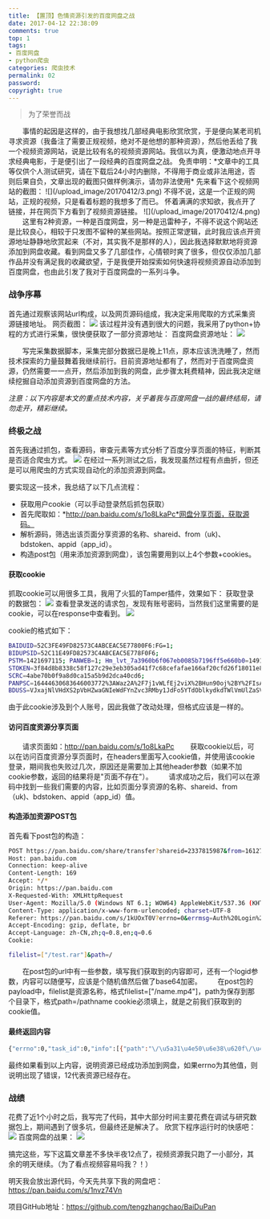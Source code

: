 ```yaml
---
title: 【置顶】色情资源引发的百度网盘之战
date: 2017-04-12 22:38:09
comments: true
top: 1
tags:
- 百度网盘
- python爬虫
categories: 爬虫技术
permalink: 02
password:
copyright: true
---
```

<blockquote class="blockquote-center">为了荣誉而战</blockquote>
　　事情的起因是这样的，由于我想找几部经典电影欣赏欣赏，于是便向某老司机寻求资源（我备注了需要正规视频，绝对不是他想的那种资源），然后他丢给了我一个视频资源网站，说是比较有名的视频资源网站。我信以为真，便激动地点开寻求经典电影，于是便引出了一段经典的百度网盘之战。
<!--more -->
免责申明：*文章中的工具等仅供个人测试研究，请在下载后24小时内删除，不得用于商业或非法用途，否则后果自负，文章出现的截图只做样例演示，请勿非法使用*
先来看下这个视频网站的截图：
![](/upload_image/20170412/3.png)
不得不说，这是一个正规的网站，正规的视频，只是看着标题的我想多了而已。
怀着满满的求知欲，我点开了链接，并在网页下方看到了视频资源链接。
![](/upload_image/20170412/4.png)
　　这里有2种资源，一种是百度网盘，另一种是迅雷种子，不得不说这个网站还是比较良心，相较于只发图不留种的某些网站。按照正常逻辑，此时我应该点开资源地址静静地欣赏起来（不对，其实我不是那样的人），因此我选择默默地将资源添加到网盘收藏。看到网盘又多了几部佳作，心情顿时爽了很多，但仅仅添加几部作品并没有满足我的收藏欲望，于是我便开始探索如何快速将视频资源自动添加到百度网盘，也由此引发了我对于百度网盘的一系列斗争。

### 战争序幕
首先通过观察该网站url构成，以及网页源码组成，我决定采用爬取的方式采集资源链接地址。
网页截图：
![](/upload_image/20170412/5.png)
该过程并没有遇到很大的问题，我采用了python+协程的方式进行采集，很快便获取了一部分资源地址：
百度网盘资源地址：
![](/upload_image/20170412/6.png)

　　写完采集数据脚本，采集完部分数据已是晚上11点，原本应该洗洗睡了，然而技术探索的力量鼓舞着我继续前行。目前资源地址都有了，然而对于百度网盘资源，仍然需要一一点开，然后添加到我的网盘，此步骤太耗费精神，因此我决定继续挖掘自动添加资源到百度网盘的方法。

*注意：以下内容是本文的重点技术内容，关乎着我与百度网盘一战的最终结局，请勿走开，精彩继续。*

### 终极之战
首先我通过抓包，查看源码，审查元素等方式分析了百度分享页面的特征，判断其是否适合爬虫方式。
![](/upload_image/20170412/33.png)
在经过一系列测试之后，我发现虽然过程有点曲折，但还是可以用爬虫的方式实现自动化的添加资源到网盘。

要实现这一技术，我总结了以下几点流程：

* 获取用户cookie（可以手动登录然后抓包获取）
* 首先爬取如：*http://pan.baidu.com/s/1o8LkaPc*网盘分享页面，获取源码。
* 解析源码，筛选出该页面分享资源的名称、shareid、from（uk)、bdstoken、appid（app_id）。
* 构造post包（用来添加资源到网盘），该包需要用到以上4个参数+cookies。

#### 获取cookie
抓取cookie可以用很多工具，我用了火狐的Tamper插件，效果如下：
获取登录的数据包：
![](/upload_image/20170412/1.png)
查看登录发送的请求包，发现有账号密码，当然我们这里需要的是cookie，可以在response中查看到。
![](/upload_image/20170412/2.png)

cookie的格式如下：
```bash
BAIDUID=52C3FE49FD82573C4ABCEAC5E77800F6:FG=1; 
BIDUPSID=52C11E49FD82573C4ABCEAC5E778F0F6; 
PSTM=1421697115; PANWEB=1; Hm_lvt_7a3960b6f067eb0085b7196ff5e660b0=1491987412; Hm_lpvt_7a3960b6f067eb0085b7f96ff5e6260b0=1491988544; 
STOKEN=3f84d8b8338c58f127c29e3eb305ad41f7c68cefafae166af20cfd26f18011e8;
SCRC=4abe70b0f9a8d0ca15a5b9d2dca40cd6;
PANPSC=16444630683646003772%3AWaz2A%2F7j1vWLfEj2viX%2BHun90oj%2BY%2FIsAxoXP3kWK6VuJ5936qezF2bVph1S8bONssvn6mlYdRuXIXUCPSJ19ROAD5r1J1nbhw55AZBrQZejhilfAWCWdkJfIbGeUDFmg5zwpdg9WqRKWDBCT3FjnL6jsjP%2FyZiBX26YfN4HZ4D76jyG3uDkPYshZ7OchQK1KQDQpg%2B6XCV%2BSJWX9%2F9F%2FIkt7vMgzc%2BT; 
BDUSS=VJxajNlVHdXS2pVbHZwaGNIeWdFYnZvc3RMby1JdFo5YTdOblkydkdTWlVmUlZaSVFBQUFBJCQAAAAAAAAAAAEAAAA~cQc40NLUy7XEwbm359PwABAAAAAAAAAAAAAAAAAAAAAAAAAAAAAAAAAAAAAAAAAAAAAAAAAAAAAAAAAAAAAAAAAAAFTw7VhU8O1Yb
```
由于此cookie涉及到个人账号，因此我做了改动处理，但格式应该是一样的。

#### 访问百度资源分享页面
　　请求页面如：http://pan.baidu.com/s/1o8LkaPc
　　获取cookie以后，可以在访问百度资源分享页面时，在headers里面写入cookie值，并使用该cookie登录，期间我也失败过几次，原因还是需要加上其他header参数（如果不加cookie参数，返回的结果将是"页面不存在"）。
　　请求成功之后，我们可以在源码中找到一些我们需要的内容，比如页面分享资源的名称、shareid、from（uk)、bdstoken、appid（app_id）值。

#### 构造添加资源POST包
首先看下post包的构造：
```bash
POST https://pan.baidu.com/share/transfer?shareid=2337815987&from=1612775008&bdstoken=6e05f8ea7dcb04fb73aa975a4eb8ae6c&channel=chunlei&clienttype=0&web=1&app_id=250528&logid= HTTP/1.1
Host: pan.baidu.com
Connection: keep-alive
Content-Length: 169
Accept: */*
Origin: https://pan.baidu.com
X-Requested-With: XMLHttpRequest
User-Agent: Mozilla/5.0 (Windows NT 6.1; WOW64) AppleWebKit/537.36 (KHTML, like Gecko) Chrome/57.0.2987.133 Safari/537.36
Content-Type: application/x-www-form-urlencoded; charset=UTF-8
Referer: https://pan.baidu.com/s/1kUOxT0V?errno=0&errmsg=Auth%20Login%20Sucess&&bduss=&ssnerror=0
Accept-Encoding: gzip, deflate, br
Accept-Language: zh-CN,zh;q=0.8,en;q=0.6
Cookie: 

filelist=["/test.rar"]&path=/
```
　　在post包的url中有一些参数，填写我们获取到的内容即可，还有一个logid参数，内容可以随便写，应该是个随机值然后做了base64加密。
　　在post包的payload中，filelist是资源名称，格式filelist=["/name.mp4"]，path为保存到那个目录下，格式path=/pathname
cookie必须填上，就是之前我们获取到的cookie值。

#### 最终返回内容
```bash
{"errno":0,"task_id":0,"info":[{"path":"\/\u5a31\u4e50\u6e38\u620f\/\u4e09\u56fd\u5168\u6218\u6218\u68cb1.4\u516d\u53f7\u7248\u672c.rar","errno":0}],"extra":{"list":[{"from":"\/\u5a31\u4e50\u6e38\u620f\/\u4e09\u56fd\u5168\u6218\u6218\u68cb1.4\u516d\u53f7\u7248\u672c.rar","to":"\/\u4e09\u56fd\u5168\u6218\u6218\u68cb1.4\u516d\u53f7\u7248\u672c.rar"}]}}
```
最终如果看到以上内容，说明资源已经成功添加到网盘，如果errno为其他值，则说明出现了错误，12代表资源已经存在。


### 战绩
花费了近1个小时之后，我写完了代码，其中大部分时间主要花费在调试与研究数据包上，期间遇到了很多坑，但最终还是解决了。
欣赏下程序运行时的快感吧：
![](/upload_image/20170412/22.png)
百度网盘的战果：
![](/upload_image/20170412/11.png)

搞完这些，写下这篇文章差不多快半夜12点了，视频资源我只跑了一小部分，其余的明天继续。（为了看点视频容易吗我？！）

明天我会放出源代码，今天先共享下我的网盘吧：https://pan.baidu.com/s/1nvz74Vn

项目GitHub地址：https://github.com/tengzhangchao/BaiDuPan

